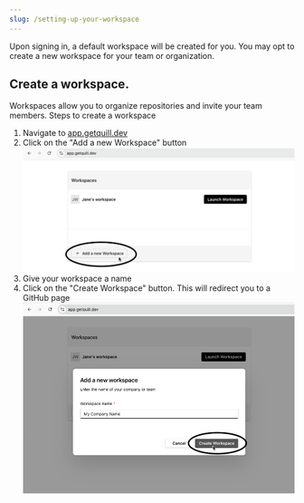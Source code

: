 ```yaml
---
slug: /setting-up-your-workspace
---
```


Upon signing in, a default workspace will be created for you. You may opt to create a new workspace for
your team or organization.

## Create a workspace.

Workspaces allow you to organize repositories and invite your team members.
Steps to create a workspace

1. Navigate to [app.getquill.dev](https://app.getquill.dev)
2. Click on the "Add a new Workspace" button
   ![Add new workspace button](../../.github/add-new-workspace-btn.png)
3. Give your workspace a name
4. Click on the "Create Workspace" button. This will redirect you to a GitHub page
   ![Create workspace button](../../.github/create-workspace-btn.png)
